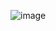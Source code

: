 ![image](https://github.com/egegeegege/UpsideDownOperators-SqlServer/assets/151860320/bda73bc3-3521-4af9-b9b1-29babb65e337)
